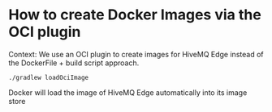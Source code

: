 # How to create Docker Images via the OCI plugin

Context: We use an OCI plugin to create images for HiveMQ Edge instead of the DockerFile + build script approach. 

```
./gradlew loadOciImage
```

Docker will load the image of HiveMQ Edge automatically into its image store

